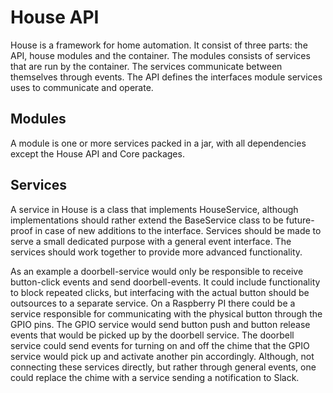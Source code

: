 # House API
House is a framework for home automation. It consist of three parts: the API, house modules and the container. The modules consists of services that are run by the container. The services communicate between themselves through events. The API defines the interfaces module services uses to communicate and operate.

## Modules
A module is one or more services packed in a jar, with all dependencies except the House API and Core packages.

## Services
A service in House is a class that implements HouseService, although implementations should rather extend the BaseService class to be future-proof in case of new additions to the interface. Services should be made to serve a small dedicated purpose with a general event interface. The services should work together to provide more advanced functionality.

As an example a doorbell-service would only be responsible to receive button-click events and send doorbell-events. It could include functionality to block repeated clicks, but interfacing with the actual button should be outsources to a separate service. On a Raspberry PI there could be a service responsible for communicating with the physical button through the GPIO pins. The GPIO service would send button push and button release events that would be picked up by the doorbell service. The doorbell service could send events for turning on and off the chime that the GPIO service would pick up and activate another pin accordingly. Although, not connecting these services directly, but rather through general events, one could replace the chime with a service sending a notification to Slack.